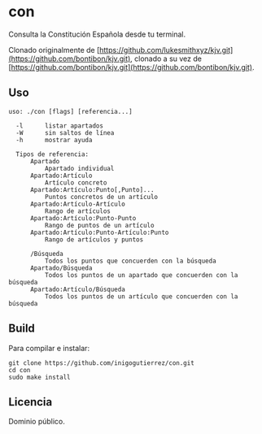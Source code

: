 # con

Consulta la Constitución Española desde tu terminal.

Clonado originalmente de [https://github.com/lukesmithxyz/kjv.git](https://github.com/bontibon/kjv.git),
clonado a su vez de [https://github.com/bontibon/kjv.git](https://github.com/bontibon/kjv.git).


## Uso

```
uso: ./con [flags] [referencia...]

  -l      listar apartados
  -W      sin saltos de línea
  -h      mostrar ayuda

  Tipos de referencia:
      Apartado
          Apartado individual
      Apartado:Artículo
          Artículo concreto
      Apartado:Artículo:Punto[,Punto]...
          Puntos concretos de un artículo
      Apartado:Artículo-Artículo
          Rango de artículos
      Apartado:Artículo:Punto-Punto
          Rango de puntos de un artículo
      Apartado:Artículo:Punto-Artículo:Punto
          Rango de artículos y puntos

      /Búsqueda
          Todos los puntos que concuerden con la búsqueda
      Apartado/Búsqueda
          Todos los puntos de un apartado que concuerden con la búsqueda
      Apartado:Artículo/Búsqueda
          Todos los puntos de un artículo que concuerden con la búsqueda
```

## Build

Para compilar e instalar:

```
git clone https://github.com/inigogutierrez/con.git
cd con
sudo make install
```

## Licencia

Dominio público.
